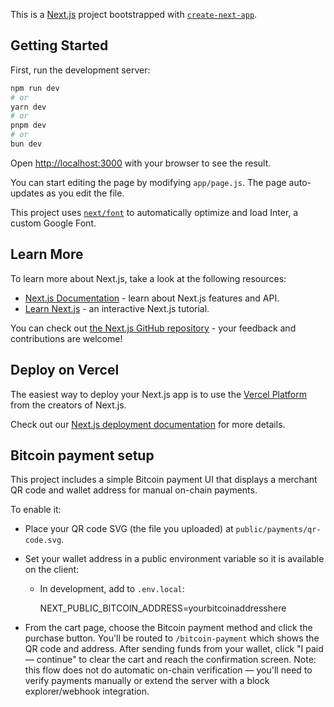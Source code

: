 This is a [Next.js](https://nextjs.org/) project bootstrapped with [`create-next-app`](https://github.com/vercel/next.js/tree/canary/packages/create-next-app).

## Getting Started

First, run the development server:

```bash
npm run dev
# or
yarn dev
# or
pnpm dev
# or
bun dev
```

Open [http://localhost:3000](http://localhost:3000) with your browser to see the result.

You can start editing the page by modifying `app/page.js`. The page auto-updates as you edit the file.

This project uses [`next/font`](https://nextjs.org/docs/basic-features/font-optimization) to automatically optimize and load Inter, a custom Google Font.

## Learn More

To learn more about Next.js, take a look at the following resources:

- [Next.js Documentation](https://nextjs.org/docs) - learn about Next.js features and API.
- [Learn Next.js](https://nextjs.org/learn) - an interactive Next.js tutorial.

You can check out [the Next.js GitHub repository](https://github.com/vercel/next.js/) - your feedback and contributions are welcome!

## Deploy on Vercel

The easiest way to deploy your Next.js app is to use the [Vercel Platform](https://vercel.com/new?utm_medium=default-template&filter=next.js&utm_source=create-next-app&utm_campaign=create-next-app-readme) from the creators of Next.js.

Check out our [Next.js deployment documentation](https://nextjs.org/docs/deployment) for more details.

## Bitcoin payment setup

This project includes a simple Bitcoin payment UI that displays a merchant QR code and wallet address for manual on-chain payments.

To enable it:

- Place your QR code SVG (the file you uploaded) at `public/payments/qr-code.svg`.
- Set your wallet address in a public environment variable so it is available on the client:

	- In development, add to `.env.local`:

		NEXT_PUBLIC_BITCOIN_ADDRESS=yourbitcoinaddresshere

- From the cart page, choose the Bitcoin payment method and click the purchase button. You'll be routed to `/bitcoin-payment` which shows the QR code and address. After sending funds from your wallet, click "I paid — continue" to clear the cart and reach the confirmation screen. Note: this flow does not do automatic on-chain verification — you'll need to verify payments manually or extend the server with a block explorer/webhook integration.

